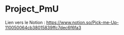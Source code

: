 # Project_PmU

Lien vers le Notion : https://www.notion.so/Pick-me-Up-110050064cb38015839ffc7dec6f6fa3
